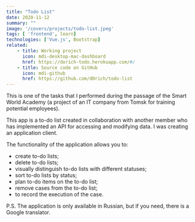 ```yaml
---
title: "Todo List"
date: 2020-11-12
summary: ""
image: '/covers/projects/todo-list.jpeg'
tags: [ 'frontend', learn]
technologies: ['Vue.js', Bootstrap]
related:
    - title: Working project
      icon: mdi-desktop-mac-dashboard
      href: https://dorich-todo.herokuapp.com/#/
    - title: Source code on GitHub
      icon: mdi-github
      href: https://github.com/d0rich/todo-list
---
```

This is one of the tasks that I performed during the passage of the Smart World Academy (a project of an IT company from Tomsk for training potential employees).

This app is a to-do list created in collaboration with another member who has implemented an API for accessing and modifying data. I was creating an application client.

The functionality of the application allows you to:
- create to-do lists;
- delete to-do lists;
- visually distinguish to-do lists with different statuses;
- sort to-do lists by status;
- plan to-do items on the to-do list;
- remove cases from the to-do list;
- to record the execution of the case.

P.S. The application is only available in Russian, but if you need, there is a Google translator.
